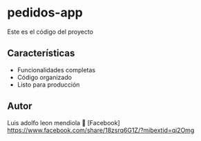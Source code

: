# pedidos-app

Este es el código del proyecto 

## Características
- Funcionalidades completas
- Código organizado
- Listo para producción

## Autor
Luis adolfo leon mendiola
📘 [Facebook] https://www.facebook.com/share/18zsrq6G1Z/?mibextid=qi2Omg

